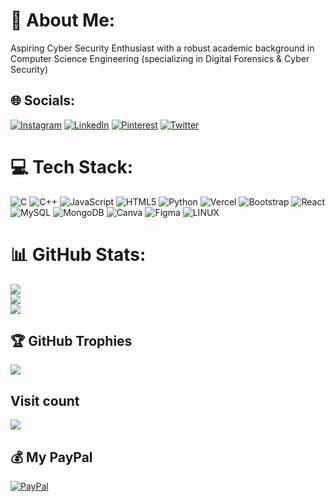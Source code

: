 # 💫 About Me:
Aspiring Cyber Security Enthusiast with a robust academic background in Computer Science Engineering (specializing in Digital Forensics & Cyber Security)


## 🌐 Socials:
[![Instagram](https://img.shields.io/badge/Instagram-%23E4405F.svg?logo=Instagram&logoColor=white)](https://instagram.com/yashasviyadav_) [![LinkedIn](https://img.shields.io/badge/LinkedIn-%230077B5.svg?logo=linkedin&logoColor=white)](https://linkedin.com/in/yashasviyadav007) [![Pinterest](https://img.shields.io/badge/Pinterest-%23E60023.svg?logo=Pinterest&logoColor=white)](https://pinterest.com/yadavyashasvi007) [![Twitter](https://img.shields.io/badge/Twitter-%231DA1F2.svg?logo=Twitter&logoColor=white)](https://twitter.com/yashasviyadav_) 

# 💻 Tech Stack:
![C](https://img.shields.io/badge/c-%2300599C.svg?style=plastic&logo=c&logoColor=white) ![C++](https://img.shields.io/badge/c++-%2300599C.svg?style=plastic&logo=c%2B%2B&logoColor=white) ![JavaScript](https://img.shields.io/badge/javascript-%23323330.svg?style=plastic&logo=javascript&logoColor=%23F7DF1E) ![HTML5](https://img.shields.io/badge/html5-%23E34F26.svg?style=plastic&logo=html5&logoColor=white) ![Python](https://img.shields.io/badge/python-3670A0?style=plastic&logo=python&logoColor=ffdd54) ![Vercel](https://img.shields.io/badge/vercel-%23000000.svg?style=plastic&logo=vercel&logoColor=white) ![Bootstrap](https://img.shields.io/badge/bootstrap-%23563D7C.svg?style=plastic&logo=bootstrap&logoColor=white) ![React](https://img.shields.io/badge/react-%2320232a.svg?style=plastic&logo=react&logoColor=%2361DAFB) ![MySQL](https://img.shields.io/badge/mysql-%2300f.svg?style=plastic&logo=mysql&logoColor=white) ![MongoDB](https://img.shields.io/badge/MongoDB-%234ea94b.svg?style=plastic&logo=mongodb&logoColor=white) ![Canva](https://img.shields.io/badge/Canva-%2300C4CC.svg?style=plastic&logo=Canva&logoColor=white) 	![Figma](https://img.shields.io/badge/figma-%23F24E1E.svg?style=plastic&logo=figma&logoColor=white) ![LINUX](https://img.shields.io/badge/Linux-FCC624?style=plastic&logo=linux&logoColor=black)
# 📊 GitHub Stats:
![](https://github-readme-stats.vercel.app/api?username=yashu-03&theme=dark&hide_border=false&include_all_commits=true&count_private=false)<br/>
![](https://github-readme-streak-stats.herokuapp.com/?user=yashu-03&theme=dark&hide_border=false)<br/>
![](https://github-readme-stats.vercel.app/api/top-langs/?username=yashu-03&theme=dark&hide_border=false&include_all_commits=true&count_private=false&layout=compact)

## 🏆 GitHub Trophies
![](https://github-profile-trophy.vercel.app/?username=yashu-03&theme=radical&no-frame=false&no-bg=true&margin-w=4)

## Visit count
[![](https://visitcount.itsvg.in/api?id=yashu-03&icon=0&color=9)](https://visitcount.itsvg.in) 

  ## 💰 My PayPal
  [![PayPal](https://img.shields.io/badge/PayPal-00457C?style=for-the-badge&logo=paypal&logoColor=white)](https://paypal.me/Yashasvi007) 
